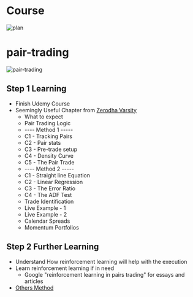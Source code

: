 # Course
![plan](https://github.com/HowardLiYH/pair-trading/assets/60827239/b80ce80d-1fc6-48ba-a3b3-604750829b59)




# pair-trading
![pair-trading](https://www.cryptostache.com/wp-content/uploads/2018/01/why-are-trading-pairs-important-cryptocurrency-how-to.jpg)

## Step 1 Learning 
- Finish Udemy Course
- Seemingly Useful Chapter from [Zerodha Varsity](https://zerodha.com/varsity/module/trading-systems/)
    - What to expect
    - Pair Trading Logic
    - ---- Method 1 -----
    - C1 - Tracking Pairs
    - C2 - Pair stats
    - C3 - Pre-trade setup
    - C4 - Density Curve
    - C5 - The Pair Trade
    - ---- Method 2 -----
    - C1 - Straight line Equation
    - C2 - Linear Regression
    - C3 - The Error Ratio
    - C4 - The ADF Test
    - Trade Identification
    - Live Example - 1
    - Live Example - 2
    - Calendar Spreads
    - Momentum Portfolios

## Step 2 Further Learning
- Understand How reinforcement learning will help with the execution
- Learn reinforcement learning if in need
    - Google "reinforcement learning in pairs trading" for essays and articles
- [Others Method](https://github.com/HowardLiYH/pairs_trading)
